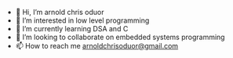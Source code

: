 - 👋 Hi, I’m arnold chris oduor
- 👀 I’m interested in low level programming 
- 🌱 I’m currently learning DSA and C
- 💞️ I’m looking to collaborate on embedded systems programming 
- 📫 How to reach me arnoldchrisoduor@gmail.com

<!---
arnoldchrisoduor1/arnoldchrisoduor1 is a ✨ special ✨ repository because its `README.md` (this file) appears on your GitHub profile.
You can click the Preview link to take a look at your changes.
--->

